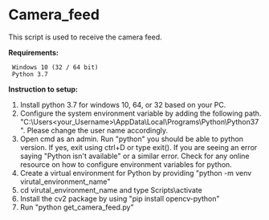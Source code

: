 # Camera_feed

This script is used to receive the camera feed.

**Requirements:**

     Windows 10 (32 / 64 bit)
     Python 3.7
     
**Instruction to setup:**

1. Install python 3.7 for windows 10, 64, or 32 based on your PC.
2. Configure the system environment variable by adding the following path. "C:\Users\<your_Username>\AppData\Local\Programs\Python\Python37". Please change the user name accordingly. 
3. Open cmd as an admin. Run "python" you should be able to python version. If yes, exit using ctrl+D or type exit().  If you are seeing an error saying "Python isn't available" or a similar error.  Check for any online resource on how to configure environment variables for python. 
4. Create a virtual environment for Python by providing "python -m venv virutal_environment_name"
5. cd virutal_environment_name and type Scripts\activate
6. Install the cv2 package by using "pip install opencv-python"
7. Run "python get_camera_feed.py" 
